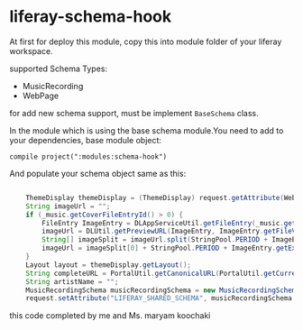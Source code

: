 # liferay-schema-hook

At first for deploy this module, copy this into module folder of your liferay workspace.

supported Schema Types:

- MusicRecording
- WebPage

for add new schema support, must be implement `BaseSchema` class.

In the module which is using the base schema module.You need to add to your dependencies, base module object:
```
compile project(":modules:schema-hook")
```

And populate your schema object same as this:

```java

    ThemeDisplay themeDisplay = (ThemeDisplay) request.getAttribute(WebKeys.THEME_DISPLAY);
    String imageUrl = "";
    if (_music.getCoverFileEntryId() > 0) {
    	FileEntry ImageEntry = DLAppServiceUtil.getFileEntry(_music.getCoverFileEntryId());
    	imageUrl = DLUtil.getPreviewURL(ImageEntry, ImageEntry.getFileVersion(), themeDisplay, "&imageThumbnail=1");
    	String[] imageSplit = imageUrl.split(StringPool.PERIOD + ImageEntry.getExtension());
    	imageUrl = imageSplit[0] + StringPool.PERIOD + ImageEntry.getExtension();
    }
    Layout layout = themeDisplay.getLayout();
    String completeURL = PortalUtil.getCanonicalURL(PortalUtil.getCurrentCompleteURL(request), themeDisplay, layout);
    String artistName = "";
    MusicRecordingSchema musicRecordingSchema = new MusicRecordingSchema(layout.getName(themeDisplay.getLocale()), layout.getDescription(themeDisplay.getLocale()),_music.getGenre(), artistName, LanguageUtil.get(request, "music-download"),_music.getTitle(themeDisplay.getLocale()), imageUrl, imageUrl, artistName, LanguageUtil.get(request, "music-enthusiasts"), completeURL, completeURL);
    request.setAttribute("LIFERAY_SHARED_SCHEMA", musicRecordingSchema.toJSON());

```

this code completed by me and Ms. maryam koochaki
